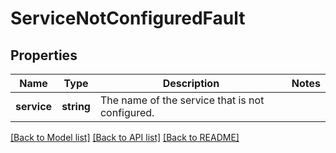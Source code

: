 # ServiceNotConfiguredFault

## Properties
Name | Type | Description | Notes
------------ | ------------- | ------------- | -------------
**service** | **string** | The name of the service that is not configured. | 

[[Back to Model list]](../../README.md#documentation-for-models) [[Back to API list]](../../README.md#documentation-for-api-endpoints) [[Back to README]](../../README.md)

